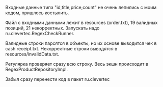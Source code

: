 Входные данные типа "id,title,price,count" не очень лепились с моим кодом, пришлось костылить.

Файл с входными данными лежит в resources (order.txt), 19 валидных позиций, 21 некорректных. Запускать надо ru.clevertec.RegexCheckRunner.

Валидные строки парсятся в объекты, но их основе выводится чек в cash receipt.txt. Некорректные строки выводятся в 
resources/invalidData.txt. 

Регулярка проверяет сразу всю строку. Весь экшн происходит в RegexProductRepositoryImpl.

Забыл сразу перенести код в пакет ru.clevertec 
